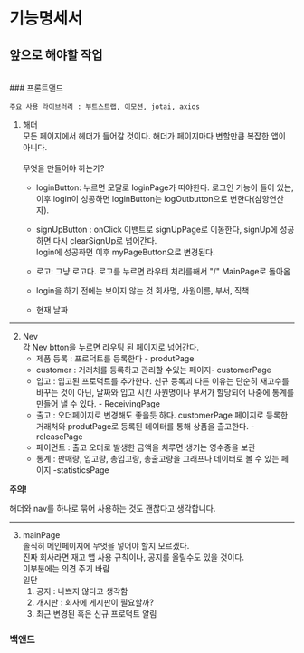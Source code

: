 # 기능명세서

## 앞으로 해야할 작업

<br>
### 프론트앤드

    주요 사용 라이브러리 : 부트스트랩, 이모션, jotai, axios

1. 해더  
   모든 페이지에서 헤더가 들어갈 것이다. 해더가 페이지마다 변할만큼 복잡한 앱이 아니다.  
   <br>
   무엇을 만들어야 하는가?

   - loginButton: 누르면 모달로 loginPage가 떠야한다. 로그인 기능이 들어 있는,  
     이후 login이 성공하면 loginButton는 logOutbutton으로 변한다(삼항연산자).
     <br>

   - signUpButton : onClick 이밴트로 signUpPage로 이동한다, signUp에 성공하면 다시 clearSignUp로 넘어간다.  
     login에 성공하면 이후 myPageButton으로 변경된다.
     <br>
   - 로고: 그냥 로고다. 로고를 누르면 라우터 처리를해서 "/" MainPage로 돌아옴
   - login을 하기 전에는 보이지 않는 것 회사명, 사원이름, 부서, 직책
   - 현재 날짜

---

2. Nev  
   각 Nev btton을 누르면 라우팅 된 페이지로 넘어간다.
   - 제품 등록 : 프로덕트를 등록한다 - produtPage
   - customer : 거래처를 등록하고 관리할 수있는 페이지- customerPage
   - 입고 : 입고된 프로덕트를 추가한다. 신규 등록괴 다른 이유는 단순히 재고수를 바꾸는 것이 아닌, 날짜와 입고 시킨 사원명이나 부서가 할당되어 나중에 통계를 만들어 낼 수 있다. - ReceivingPage
   - 출고 : 오더페이지로 변경해도 좋을듯 하다. customerPage 페이지로 등록한 거래처와 produtPage로 등록된 데이터를 통해 상품을 출고한다. - releasePage
   - 페이먼트 : 출고 오더로 발생한 금액을 치루면 생기는 영수증을 보관
   - 통계 : 판매량, 입고량, 총입고량, 총출고량을 그래프나 데이터로 볼 수 있는 페이지 -statisticsPage
     <br>

**주의!**

해더와 nav를 하나로 묶어 사용하는 것도 괜찮다고 생각합니다.

---

3. mainPage  
   솔직히 메인페이지에 무엇을 넣어야 할지 모르겠다.  
    진짜 회사라면 재고 앱 사용 규칙이나, 공지를 올릴수도 있을 것이다.  
    이부분에는 의견 주기 바람  
    일단
   1. 공지 : 나쁘지 않다고 생각함
   2. 개시판 : 회사에 게시판이 필요할까?
   3. 최근 변경된 혹은 신규 프로덕트 알림

### 백앤드
